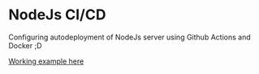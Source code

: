 # NodeJs CI/CD 
Configuring autodeployment of NodeJs server using Github Actions and Docker ;D

[Working example here](https://danya.tech/cicd/) 
